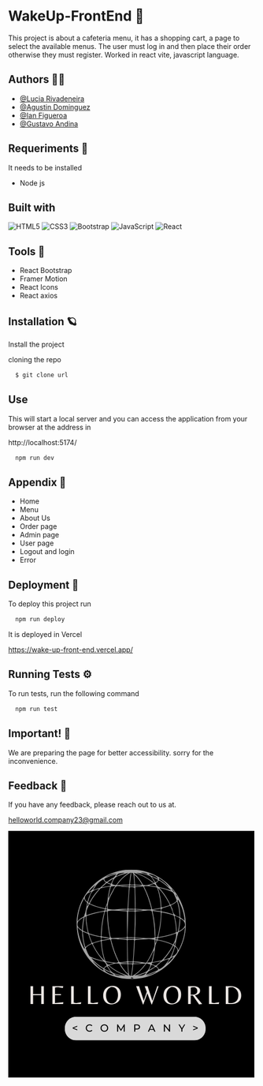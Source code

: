 # WakeUp-FrontEnd :rocket:

This project is about a cafeteria menu, it has a shopping cart, a page to select the available menus. The user must log in and then place their order otherwise they must register. Worked in react vite, javascript language.
## Authors :man_technologist:

- [@Lucia Rivadeneira](https://github.com/lar159)
- [@Agustin Dominguez](https://github.com/AgusDomz)
- [@Ian Figueroa](https://github.com/ianfigueroa01)
- [@Gustavo Andina](https://github.com/Flequex)

## Requeriments :pushpin:	

It needs to be installed

- Node js


## Built with

![HTML5](https://img.shields.io/badge/HTML5-E34F26?style=for-the-badge&logo=html5&logoColor=white)
![CSS3](https://img.shields.io/badge/CSS3-1572B6?style=for-the-badge&logo=css3&logoColor=white)
![Bootstrap](https://img.shields.io/badge/Bootstrap-563D7C?style=for-the-badge&logo=bootstrap&logoColor=white)
![JavaScript](https://img.shields.io/badge/JavaScript-323330?style=for-the-badge&logo=javascript&logoColor=F7DF1E)
![React](https://img.shields.io/badge/React-20232A?style=for-the-badge&logo=react&logoColor=61DAFB)

## Tools :hammer:	

- React Bootstrap
- Framer Motion
- React Icons
- React axios

## Installation :ringed_planet:	

Install the project 

cloning the repo

```bash
  $ git clone url
```

## Use

This will start a local server and you can access the application from your browser at the address in 

http://localhost:5174/

```bash
  npm run dev
```

## Appendix :memo:

- Home
- Menu
- About Us
- Order page
- Admin page
- User page
- Logout and login
- Error


## Deployment  :link:	

To deploy this project run

```bash
  npm run deploy

```

It is deployed in Vercel

https://wake-up-front-end.vercel.app/ 



## Running Tests :gear:	

To run tests, run the following command

```bash
  npm run test
```

## Important! :construction:	

We are preparing the page for better accessibility. sorry for the inconvenience. 


## Feedback  :tada:

If you have any feedback, please reach out to us at.

helloworld.company23@gmail.com


![Logo](/src/assets/Black%20and%20White%20Monochrome%20Tech%20Logo.png)
